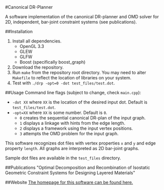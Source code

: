 #Canonical DR-Planner

A software implementation of the canonical DR-planner and OMD solver for 2D, independent, bar-joint constraint systems (see publications).

##Installation
1. Install all dependencies.
    - OpenGL 3.3
    - GLEW
    - GLFW
    - Boost (specifically boost_graph)
2. Download the repository.
3. Run `make` from the repository root directory. You may need to alter `Makefile` to reflect the location of libraries on your system.
4. Test with `./drp -opt=0 -dot test_files/test.dot`.

##Usage
Command line flags (subject to change, check `main.cpp`):

- `-dot XX` where `XX` is the location of the desired input dot. Default is `test_files/test.dot`.
- `-opt=XX` where `XX` is some number. Default is `0`.
    - `0` creates the sequential canonical DR-plan of the input graph.
    - `1` displays a linkage with hints from the edge length.
    - `2` displays a framework using the input vertex positions.
    - `3` attempts the OMD problem for the input graph.

This software recognizes dot files with vertex properties `x` and `y` and edge property `length`. All graphs are interpreted as 2D bar-joint graphs.

Sample dot files are available in the `test_files` directory.

##Publications
"Optimal Decomposition and Recombination of Isostatic Geometric Constraint Systems for Designing Layered Materials"

##Website
[The homepage for this software can be found here.](http://cise.ufl.edu/~tbaker/drp)
